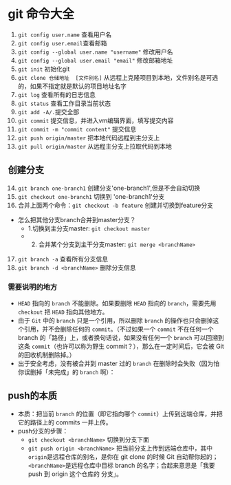 # git 命令大全
1. `git config user.name` 查看用户名
2. `git config user.email`查看邮箱
3. `git config --global user.name "username"` 修改用户名
4. `git config --global user.email "email"` 修改邮箱地址
5. `git init` 初始化git
6. `git clone 仓储地址  [文件别名]` 从远程上克隆项目到本地，文件别名是可选的，如果不指定就是默认的项目地址名字
7. `git log` 查看所有的日志信息
8. `git status` 查看工作目录当前状态
9. `git add -A/.`提交全部
10. `git commit` 提交信息，并进入vm编辑界面，填写提交内容
11. `git commit -m "commit content"` 提交信息
12. `git push origin/master` 把本地代码远程到主分支上
13. `git pull origin/master` 从远程主分支上拉取代码到本地
## 创建分支
14. `git branch one-branch1` 创建分支'one-branch1',但是不会自动切换
15. `git checkout one-branch1` 切换到 'one-branch1'分支
16. 合并上面两个命令：`git checkout -b feature` 创建并切换到feature分支
* 怎么把其他分支branch合并到master分支？
  * 1.切换到主分支master: `git checkout master`
  * 2. 合并某个分支到主干分支master: `git merge <branchName>`
17. `git branch -a` 查看所有分支信息
18. `git branch -d <branchName>` 删除分支信息
### 需要说明的地方
* `HEAD` 指向的 `branch` 不能删除。如果要删除 `HEAD` 指向的 `branch`，需要先用 `checkout` 把 `HEAD` 指向其他地方。
* 由于 `Git` 中的 `branch` 只是一个引用，所以删除 `branch` 的操作也只会删掉这个引用，并不会删除任何的 `commit`。（不过如果一个 `commit` 不在任何一个 branch 的「路径」上，或者换句话说，如果没有任何一个 `branch` 可以回溯到这条 `commit`（也许可以称为野生 commit？），那么在一定时间后，它会被 Git 的回收机制删除掉。）
* 出于安全考虑，没有被合并到 master 过的 `branch` 在删除时会失败（因为怕你误删掉「未完成」的 `branch` 啊）：
## push的本质
* 本质：把当前 `branch` 的位置（即它指向哪个 `commit`）上传到远端仓库，并把它的路径上的 commits 一并上传。
* push分支的步骤：
  * `git checkout <branchName>` 切换到分支下面
  * `git push origin <branchName>` 把当前分支上传到远端仓库中，其中`origin`是远程仓库的别名，是你在 git clone 的时候 Git 自动帮你起的；`<branchName>`是远程仓库中目标 branch 的名字；合起来意思是「我要 push 到 origin 这个仓库的 <branchName> 分支」。
